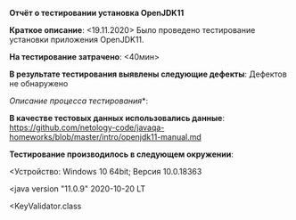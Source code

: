 **Отчёт о тестировании установка OpenJDK11**

**Краткое описание**:
<19.11.2020> Было проведено тестирование установки приложения OpenJDK11.

**На тестирование затрачено**:
<40мин>

**В результате тестирования выявлены следующие дефекты**:
Дефектов не обнаружено

*Описание процесса тестирования**:

**В качестве тестовых данных использовались данные**: 
<https://github.com/netology-code/javaqa-homeworks/blob/master/intro/openjdk11-manual.md>


 
**Тестирование производилось в следующем окружении**:

<Устройство: Windows 10 64bit; Версия 10.0.18363

<java version "11.0.9" 2020-10-20 LT

<KeyValidator.class
